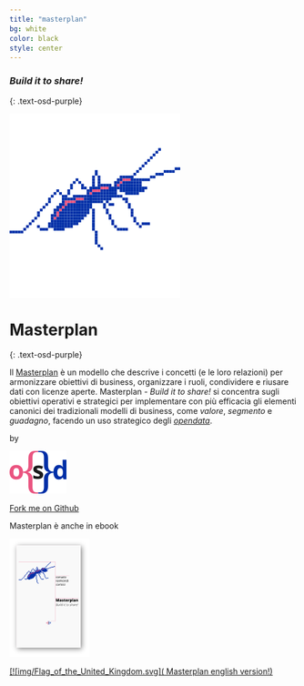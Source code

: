 ```yaml
---
title: "masterplan"
bg: white
color: black
style: center
---
```



### *Build it to share!*
{: .text-osd-purple}

<span class="fa-stack subtlecircle" style="font-size:100px; background:rgba(255,255,255,1)">
  <img src="img/projectopendata_logo.svg">
</span>

# Masterplan
{: .text-osd-purple}


Il [Masterplan](https://it.wikipedia.org/wiki/Masterplan_(urbanistica)#Definizione) è un modello che descrive i concetti (e le loro relazioni) per armonizzare obiettivi di business, organizzare i ruoli, condividere e riusare dati con licenze aperte. Masterplan *- Build it to share!* si concentra sugli obiettivi operativi e strategici per implementare con più efficacia gli elementi canonici dei tradizionali modelli di business, come *valore*, *segmento* e *guadagno*, facendo un uso strategico degli [*opendata*](http://opendatahandbook.org/guide/it/).

by

[![opensensorsdata logo](img/osd_logo.svg)](http://www.opensensorsdata.it)

[<i class="fa fa-github"></i> Fork me on Github](https://github.com/opensensorsdata/masterplan) 

Masterplan è anche in ebook

[![Copertina Masterplan](ebook/img_ebook/cover_icon_mini.png)](#ebook)



<span id="forkongithub">
  <a href="http://www.opensensorsdata.it/masterplan_en" class="osd-blue">
    [![img/Flag_of_the_United_Kingdom.svg]( Masterplan english version!)
  </a>
</span>
